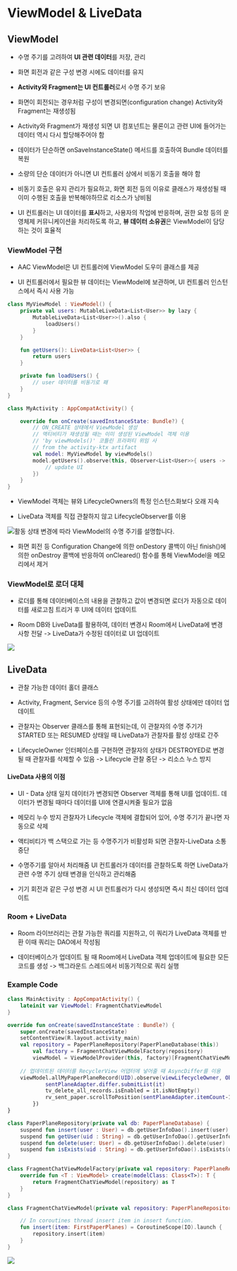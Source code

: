 # ViewModel & LiveData

## ViewModel

- 수명 주기를 고려하여  **UI 관련 데이터**를 저장, 관리

- 화면 회전과 같은 구성 변경 시에도 데이터를 유지

- **Activity와 Fragment는 UI 컨트롤러**로서  수명 주기 보유

- 화면이 회전되는 경우처럼 구성이 변경되면(configuration change) Activity와 Fragment는 재생성됨

- Activity와 Fragment가 재생성 되면 UI 컴포넌트는 물론이고 관련 UI에 들어가는 데이터 역시 다시 할당해주어야 함

- 데이터가 단순하면 onSaveInstanceState() 메서드를 호출하여 Bundle 데이터를 복원

- 소량의 단순 데이터가 아니면 UI 컨트롤러 상에서 비동기 호출을 해야 함

- 비동기 호출은 유지 관리가 필요하고, 화면 회전 등의 이유로 클래스가 재생성될 때 이미 수행된 호출을 반복해야하므로 리소스가 낭비됨

- UI 컨트롤러는 UI 데이터를 **표시**하고, 사용자의 작업에 반응하며, 권한 요청 등의 운영체제 커뮤니케이션을 처리하도록 하고, **뷰 데이터 소유권**은 ViewModel이 담당하는 것이 효율적

### ViewModel 구현

- AAC ViewModel은 UI 컨트롤러에 ViewModel 도우미 클래스를 제공

- UI 컨트롤러에서 필요한 뷰 데이터는 ViewModel에 보관하며, UI 컨트롤러 인스턴스에서 즉시 사용 가능

```kotlin
class MyViewModel : ViewModel() {
    private val users: MutableLiveData<List<User>> by lazy {
        MutableLiveData<List<User>>().also {
            loadUsers()
        }
    }

    fun getUsers(): LiveData<List<User>> {
        return users
    }

    private fun loadUsers() {
        // user 데이터를 비동기로 패
    }
}
```

```kotlin
class MyActivity : AppCompatActivity() {

    override fun onCreate(savedInstanceState: Bundle?) {
        // ON_CREATE 상태에서 ViewModel 생성
        // 액티비티가 재생성될 때는 이미 생성된 ViewModel 객체 이용 
        // 'by viewModels()' 코틀린 프라퍼티 위임 사
        // from the activity-ktx artifact
        val model: MyViewModel by viewModels()
        model.getUsers().observe(this, Observer<List<User>>{ users ->
            // update UI
        })
    }
}
```

- ViewModel 객체는 뷰와 LifecycleOwners의 특정 인스턴스화보다 오래 지속

- LiveData 객체를 직접 관찰하지 않고 LifecycleObserver를 이용

![활동 상태 변경에 따라 ViewModel의 수명 주기를 설명합니다.](https://developer.android.com/images/topic/libraries/architecture/viewmodel-lifecycle.png)

- 화면 회전 등 Configuration Change에 의한 onDestory 콜백이 아닌 finish()에 의한 onDestroy 콜백에 반응하여 onCleared() 함수를 통해 ViewModel을 메모리에서 제거

### ViewModel로 로더 대체

- 로더를 통해 데이터베이스의 내용을 관찰하고 값이 변경되면 로더가 자동으로 데이터를 새로고침 트리거 후 UI에 데이터 업데이트

- Room DB와 LiveData를 활용하여, 데이터 변경시 Room에서 LiveData에 변경 사항 전달 -> LiveData가 수정된 데이터로 UI 업데이트

![](https://developer.android.com/images/topic/libraries/architecture/viewmodel-replace-loader.png)

## LiveData

- 관찰 가능한 데이터 홀더 클래스

- Activity, Fragment, Service 등의 수명 주기를 고려하여 활성 상태에만 데이터 업데이트

- 관찰자는 Observer 클래스를 통해 표현되는데, 이 관찰자의 수명 주기가 STARTED 또는 RESUMED 상태일 때 LiveData가 관찰자를 활성 상태로 간주

- LifecycleOwner 인터페이스를 구현하면 관찰자의 상태가 DESTROYED로 변경될 때 관찰자를 삭제할 수 있음 -> Lifecycle 관찰 중단 -> 리소스 누스 방지

#### LiveData 사용의 이점

- UI - Data 상태 일치
  데이터가 변경되면 Observer 객체를 통해 UI를 업데이트. 데이터가 변경될 때마다 데이터를 UI에 연결시켜줄 필요가 없음

- 메모리 누수 방지
  관찰자가 Lifecycle 객체에 결합되어 있어, 수명 주기가 끝나면 자동으로 삭제

- 액티비티가 백 스택으로 가는 등 수명주기가 비활성화 되면 관찰자-LiveData 소통 중단

- 수명주기를 알아서 처리해줌
  UI 컨트롤러가 데이터를 관찰하도록 하면 LiveData가 관련 수명 주기 상태 변경을 인식하고 관리해줌

- 기기 회전과 같은 구성 변경 시 UI 컨트롤러가 다시 생성되면 즉시 최신 데이터 업데이트

### Room + LiveData

- Room 라이브러리는 관찰 가능한 쿼리를 지원하고, 이 쿼리가 LiveData 객체를 반환
  이때 쿼리는 DAO에서 작성됨

- 데이터베이스가 업데이트 될 때 Room에서 LiveData 객체 업데이트에 필요한 모든 코드를 생성 -> 백그라운드 스레드에서 비동기적으로 쿼리 실행

### Example Code

```kotlin
class MainActivity : AppCompatActivity() {
    lateinit var ViewModel: FragmentChatViewModel
}

override fun onCreate(savedInstanceState : Bundle?) {
    super.onCreate(savedInstanceState)
    setContentView(R.layout.activity_main)
    val repository = PaperPlaneRepository(PaperPlaneDatabase(this))
        val factory = FragmentChatViewModelFactory(repository)
        viewModel = ViewModelProvider(this, factory)[FragmentChatViewModel::class.java]
        
    // 업데이트된 데이터를 RecyclerView 어댑터에 넣어줄 때 AsyncDiffer를 이용
    viewModel.allMyPaperPlaneRecord(UID).observe(viewLifecycleOwner, Observer {
            sentPlaneAdapter.differ.submitList(it)
            tv_delete_all_records.isEnabled = it.isNotEmpty()
            rv_sent_paper.scrollToPosition(sentPlaneAdapter.itemCount-1)
        })
}
```

```kotlin
class PaperPlaneRepository(private val db: PaperPlaneDatabase) {
    suspend fun insert(user : User) = db.getUserInfoDao().insert(user)
    suspend fun getUser(uid : String) = db.getUserInfoDao().getUserInfo(uid)
    suspend fun delete(user: User) = db.getUserInfoDao().delete(user)
    suspend fun isExists(uid : String) = db.getUserInfoDao().isExists(uid)
}
```

```kotlin
class FragmentChatViewModelFactory(private val repository: PaperPlaneRepository): ViewModelProvider.NewInstanceFactory() {
    override fun <T : ViewModel> create(modelClass: Class<T>): T {
        return FragmentChatViewModel(repository) as T
    }
}
```

```kotlin
class FragmentChatViewModel(private val repository: PaperPlaneRepository) : ViewModel() {

    // In coroutines thread insert item in insert function.
    fun insert(item: FirstPaperPlanes) = CoroutineScope(IO).launch {
        repository.insert(item)
    }
}
```

![](https://miro.medium.com/max/700/0*Io9CAKKPaZbZH1Q0.png)

